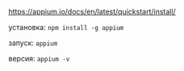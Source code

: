 https://appium.io/docs/en/latest/quickstart/install/

установка: `npm install -g appium`

запуск: `appium`

версия: `appium -v`

